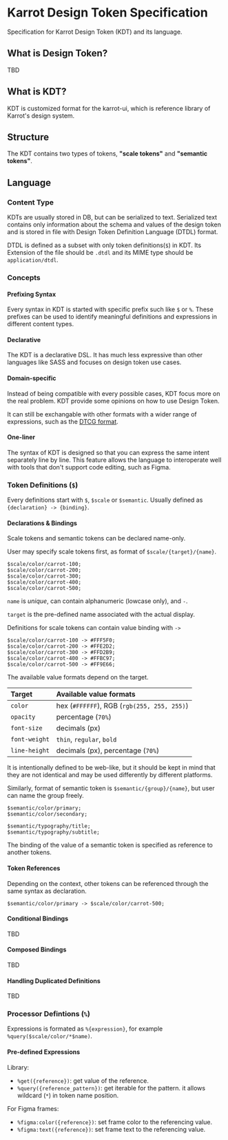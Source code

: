 # Karrot Design Token Specification

Specification for Karrot Design Token (KDT) and its language.

## What is Design Token?

TBD

## What is KDT?

KDT is customized format for the karrot-ui, which is reference library of Karrot's design system.

## Structure

The KDT contains two types of tokens, **"scale tokens"** and **"semantic tokens"**.

## Language

### Content Type

KDTs are usually stored in DB, but can be serialized to text. Serialized text contains only information about the schema and values of the design token and is stored in file with Design Token Definition Language (DTDL) format.

DTDL is defined as a subset with only token definitions(`$`) in KDT. Its Extension of the file should be `.dtdl` and its MIME type should be `application/dtdl`.

### Concepts

#### Prefixing Syntax

Every syntax in KDT is started with specific prefix such like `$` or `%`. These prefixes can be used to identify meaningful definitions and expressions in different content types.

#### Declarative

The KDT is a declarative DSL. It has much less expressive than other languages like SASS and focuses on design token use cases.

#### Domain-specific

Instead of being compatible with every possible cases, KDT focus more on the real problem. KDT provide some opinions on how to use Design Token.

It can still be exchangable with other formats with a wider range of expressions, such as the [DTCG format](https://design-tokens.github.io/community-group/format/).

#### One-liner

The syntax of KDT is designed so that you can express the same intent separately line by line. This feature allows the language to interoperate well with tools that don't support code editing, such as Figma.

### Token Definitions (`$`)

Every definitions start with `$`, `$scale` or `$semantic`. Usually defined as `{declaration} -> {binding}`.

#### Declarations & Bindings

Scale tokens and semantic tokens can be declared name-only.

User may specify scale tokens first, as format of `$scale/{target}/{name}`.

```
$scale/color/carrot-100;
$scale/color/carrot-200;
$scale/color/carrot-300;
$scale/color/carrot-400;
$scale/color/carrot-500;
```

`name` is *unique*, can contain alphanumeric (lowcase only), and `-`.

`target` is the pre-defined name associated with the actual display. 

Definitions for scale tokens can contain value binding with `->`

```
$scale/color/carrot-100 -> #FFF5F0;
$scale/color/carrot-200 -> #FFE2D2;
$scale/color/carrot-300 -> #FFD2B9;
$scale/color/carrot-400 -> #FFBC97;
$scale/color/carrot-500 -> #FF9E66;
```

The available value formats depend on the target.

| Target        | Available value formats                       |
|:------------- |:--------------------------------------------- |
| `color`       | hex (`#FFFFFF`), RGB (`rgb(255, 255, 255)`)   |
| `opacity`     | percentage (`70%`)                            |
| `font-size`   | decimals (px)                                 |
| `font-weight` | `thin`, `regular`, `bold`                     |
| `line-height` | decimals (px), percentage (`70%`)             |

It is intentionally defined to be web-like, but it should be kept in mind that they are not identical and may be used differently by different platforms.

Similarly, format of semantic token is `$semantic/{group}/{name}`, but user can name the group freely.

```
$semantic/color/primary;
$semantic/color/secondary;

$semantic/typography/title;
$semantic/typography/subtitle;
```

The binding of the value of a semantic token is specified as reference to another tokens.

#### Token References

Depending on the context, other tokens can be referenced through the same syntax as declaration.

```
$semantic/color/primary -> $scale/color/carrot-500;
```

#### Conditional Bindings

TBD

#### Composed Bindings

TBD

#### Handling Duplicated Definitions

TBD

### Processor Defintions (`%`)

Expressions is formated as `%{expression}`, for example `%query($scale/color/*$name)`.

#### Pre-defined Expressions

Library:

- `%get({reference})`: get value of the reference.
- `%query({reference_pattern})`: get iterable for the pattern. it allows wildcard (`*`) in token name position.

For Figma frames:

- `%figma:color({reference})`: set frame color to the referencing value.
- `%figma:text({reference})`: set frame text to the referencing value.
